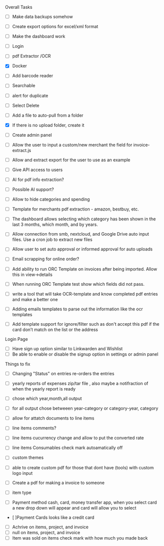 Overall Tasks
- [ ] Make data backups somehow
- [ ] Create export options for excel/xml format
- [ ] Make the dashboard work
- [ ] Login
- [ ] pdf Extractor /OCR 
- [x] Docker
- [ ] Add barcode reader
- [ ] Searchable
- [ ] alert for duplicate 
- [ ] Select Delete 
- [ ] Add a file to auto-pull from a folder
- [x] If there is no upload folder, create it 
- [ ] Create admin panel
- [ ] Allow the user to input a custom/new merchant the field for invoice-extract.js 
- [ ] Allow and extract export for the user to use as an example 
- [ ] Give API access to users
- [ ] AI for pdf info extraction?
- [ ] Possible AI support?
- [ ] Allow to hide categories and spending 
- [ ] Template for merchants pdf extraction - amazon, bestbuy, etc.
- [ ] The dashboard allows selecting which category has been shown in the last 3 months, which month, and by years.
- [ ] Allow connection from smb, nextcloud, and Google Drive auto input files. Use a cron job to extract new files
- [ ] Allow user to set auto approval or informed approval for auto uploads
- [ ] Email scrapping for online order?
- [ ] Add ability to run ORC Template on invoices after being imported. Allow this in view->details
- [ ] When running ORC Template test show which fields did not pass.
- [ ] write a tool that will take OCR-template and know completed pdf entries and make a better one

- [ ] Adding emails templates to parse out the information like the ocr templates
- [ ] Add template support for ignore/filter such as don't accept this pdf if the card don’t match on the list or the address 

Login Page
- [ ] Have sign up option similar to Linkwarden and Wishlist
- [ ] Be able to enable or disable the signup option in settings or admin panel

Things to fix
- [ ] Changing "Status" on entries re-orders the entries 

- [ ] yearly reports of expenses zip/tar file , also maybe a notifraction of when the yearly report is ready
- [ ] chose which year,month,all output
- [ ] for all output chose betweeen year-category or category-year, category
- [ ] allow for attatch documents to line items 
- [ ] line items comments?
- [ ] line items cucurrency change and allow to put the converted rate  
- [ ] line items Consumables check mark autoamatically off

- [ ] custom themes 

- [ ] able to create custom pdf for those that dont have (tools) with custom logo input
- [ ] Create a pdf for making a invoice to someone 
- [ ] item type

- [ ] Payment method cash, card, money transfer app, when you select card a new drop down will appear and card will allow you to select 
- [ ]Payment Cards looks like a credit card 

- [ ] Achrive on items, project, and invoice
- [ ] null on items, project, and invoice
- [ ] Item was sold on items check mark with how much you made back